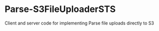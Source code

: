 # Parse-S3FileUploaderSTS
Client and server code for implementing Parse file uploads directly to S3

